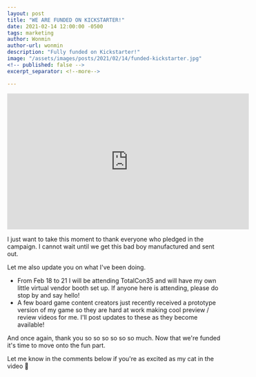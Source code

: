 ```yaml
---
layout: post
title: "WE ARE FUNDED ON KICKSTARTER!"
date: 2021-02-14 12:00:00 -0500
tags: marketing
author: Wonmin
author-url: wonmin
description: "Fully funded on Kickstarter!"
image: "/assets/images/posts/2021/02/14/funded-kickstarter.jpg"
<!-- published: false -->
excerpt_separator: <!--more-->

---
```


<iframe width="560" height="315" src="https://www.youtube.com/embed/w1ZvVGZSPTk" frameborder="0" allow="accelerometer; autoplay; clipboard-write; encrypted-media; gyroscope; picture-in-picture" allowfullscreen></iframe>

I just want to take this moment to thank everyone who pledged in the campaign. I cannot wait until we get this bad boy manufactured and sent out.

<!--more-->

Let me also update you on what I've been doing.

* From Feb 18 to 21 I will be attending TotalCon35 and will have my own little virtual vendor booth set up. If anyone here is attending, please do stop by and say hello!
* A few board game content creators just recently received a prototype version of my game so they are hard at work making cool preview / review videos for me. I'll post updates to these as they become available!

And once again, thank you so so so so so so much. Now that we're funded it's time to move onto the fun part.

Let me know in the comments below if you're as excited as my cat in the video 🤣

